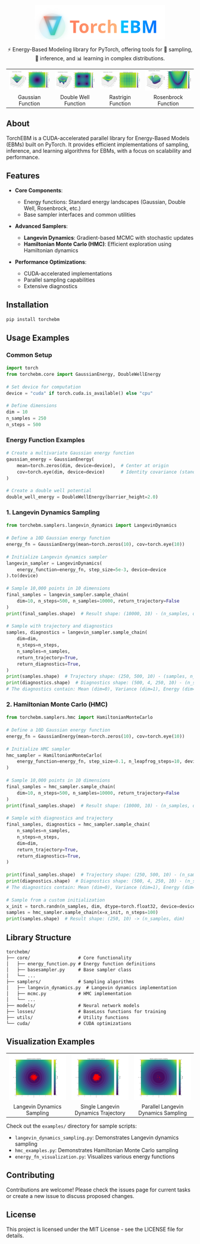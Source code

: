 <p align="center">
  <img src="docs/assets/images/logo_with_text.svg" alt="TorchEBM Logo" width="350">
</p>

<p align="center">⚡ Energy-Based Modeling library for PyTorch, offering tools for 🔬 sampling, 🧠 inference, and 📊 learning in complex distributions.</p>

<table align="center">
  <tr>
    <td><img src="docs/assets/images/e_functions/gaussian.png" alt="Gaussian" width="250"/></td>
    <td><img src="docs/assets/images/e_functions/double_well.png" alt="Double Well" width="250"/></td>
    <td><img src="docs/assets/images/e_functions/rastrigin.png" alt="Rastrigin" width="250"/></td>
    <td><img src="docs/assets/images/e_functions/rosenbrock.png" alt="Rosenbrock" width="250"/></td>
  </tr>
  <tr>
    <td align="center">Gaussian Function</td>
    <td align="center">Double Well Function</td>
    <td align="center">Rastrigin Function</td>
    <td align="center">Rosenbrock Function</td>
  </tr>
</table>

## About

TorchEBM is a CUDA-accelerated parallel library for Energy-Based Models (EBMs) built on PyTorch. It provides efficient 
implementations of sampling, inference, and learning algorithms for EBMs, with a focus on scalability and performance.

## Features

- **Core Components**:
  - Energy functions: Standard energy landscapes (Gaussian, Double Well, Rosenbrock, etc.)
  - Base sampler interfaces and common utilities

- **Advanced Samplers**:
  - **Langevin Dynamics**: Gradient-based MCMC with stochastic updates
  - **Hamiltonian Monte Carlo (HMC)**: Efficient exploration using Hamiltonian dynamics
  
- **Performance Optimizations**:
  - CUDA-accelerated implementations
  - Parallel sampling capabilities
  - Extensive diagnostics

## Installation

```bash
pip install torchebm
```

## Usage Examples

### Common Setup

```python
import torch
from torchebm.core import GaussianEnergy, DoubleWellEnergy

# Set device for computation
device = "cuda" if torch.cuda.is_available() else "cpu"

# Define dimensions
dim = 10
n_samples = 250
n_steps = 500
```

### Energy Function Examples

```python
# Create a multivariate Gaussian energy function
gaussian_energy = GaussianEnergy(
    mean=torch.zeros(dim, device=device),  # Center at origin
    cov=torch.eye(dim, device=device)      # Identity covariance (standard normal)
)

# Create a double well potential
double_well_energy = DoubleWellEnergy(barrier_height=2.0)
```

### 1. Langevin Dynamics Sampling

```python
from torchebm.samplers.langevin_dynamics import LangevinDynamics

# Define a 10D Gaussian energy function
energy_fn = GaussianEnergy(mean=torch.zeros(10), cov=torch.eye(10))

# Initialize Langevin dynamics sampler
langevin_sampler = LangevinDynamics(
    energy_function=energy_fn, step_size=5e-3, device=device
).to(device)

# Sample 10,000 points in 10 dimensions
final_samples = langevin_sampler.sample_chain(
    dim=10, n_steps=500, n_samples=10000, return_trajectory=False
)
print(final_samples.shape)  # Result shape: (10000, 10) - (n_samples, dim)

# Sample with trajectory and diagnostics
samples, diagnostics = langevin_sampler.sample_chain(
    dim=dim,
    n_steps=n_steps,
    n_samples=n_samples,
    return_trajectory=True,
    return_diagnostics=True,
)
print(samples.shape)  # Trajectory shape: (250, 500, 10) - (samples, n_steps, dim)
print(diagnostics.shape)  # Diagnostics shape: (500, 4, 250, 10) - (n_steps, 3, n_samples, dim)
# The diagnostics contain: Mean (dim=0), Variance (dim=1), Energy (dim=2)
```

### 2. Hamiltonian Monte Carlo (HMC)

```python
from torchebm.samplers.hmc import HamiltonianMonteCarlo

# Define a 10D Gaussian energy function
energy_fn = GaussianEnergy(mean=torch.zeros(10), cov=torch.eye(10))

# Initialize HMC sampler
hmc_sampler = HamiltonianMonteCarlo(
    energy_function=energy_fn, step_size=0.1, n_leapfrog_steps=10, device=device
)

# Sample 10,000 points in 10 dimensions
final_samples = hmc_sampler.sample_chain(
    dim=10, n_steps=500, n_samples=10000, return_trajectory=False
)
print(final_samples.shape)  # Result shape: (10000, 10) - (n_samples, dim)

# Sample with diagnostics and trajectory
final_samples, diagnostics = hmc_sampler.sample_chain(
    n_samples=n_samples,
    n_steps=n_steps,
    dim=dim,
    return_trajectory=True,
    return_diagnostics=True,
)

print(final_samples.shape)  # Trajectory shape: (250, 500, 10) - (n_samples, n_steps, dim)
print(diagnostics.shape)  # Diagnostics shape: (500, 4, 250, 10) - (n_steps, 4, n_samples, dim)
# The diagnostics contain: Mean (dim=0), Variance (dim=1), Energy (dim=2), Acceptance rates (dim=3)

# Sample from a custom initialization
x_init = torch.randn(n_samples, dim, dtype=torch.float32, device=device)
samples = hmc_sampler.sample_chain(x=x_init, n_steps=100)
print(samples.shape)  # Result shape: (250, 10) -> (n_samples, dim)
```

## Library Structure

```
torchebm/
├── core/                  # Core functionality
│   ├── energy_function.py # Energy function definitions
│   ├── basesampler.py     # Base sampler class
│   └── ...
├── samplers/              # Sampling algorithms
│   ├── langevin_dynamics.py  # Langevin dynamics implementation
│   ├── mcmc.py            # HMC implementation
│   └── ...
├── models/                # Neural network models
├── losses/                # BaseLoss functions for training
├── utils/                 # Utility functions
└── cuda/                  # CUDA optimizations
```

## Visualization Examples

<table>
  <tr>
    <td><img src="docs/assets/images/sampling.jpg" alt="Langevin Dynamics Sampling" width="250"/></td>
    <td><img src="docs/assets/images/trajectory.jpg" alt="Single Langevin Dynamics Trajectory" width="250"/></td>
    <td><img src="docs/assets/images/parallel.jpg" alt="Parallel Langevin Dynamics Sampling" width="250"/></td>
  </tr>
  <tr>
    <td align="center">Langevin Dynamics Sampling</td>
    <td align="center">Single Langevin Dynamics Trajectory</td>
    <td align="center">Parallel Langevin Dynamics Sampling</td>
  </tr>
</table>

Check out the `examples/` directory for sample scripts:
- `langevin_dynamics_sampling.py`: Demonstrates Langevin dynamics sampling
- `hmc_examples.py`: Demonstrates Hamiltonian Monte Carlo sampling
- `energy_fn_visualization.py`: Visualizes various energy functions

## Contributing

Contributions are welcome! Please check the issues page for current tasks or create a new issue to discuss proposed changes.

## License

This project is licensed under the MIT License - see the LICENSE file for details.

